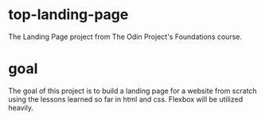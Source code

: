 # top-landing-page
The Landing Page project from The Odin Project's Foundations course.

# goal

The goal of this project is to build a landing page for a website from scratch using the lessons learned so far in html and css. Flexbox will be utilized heavily.